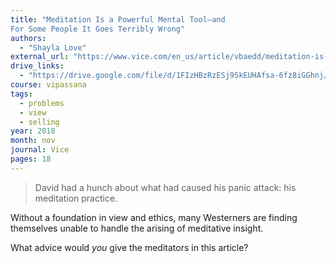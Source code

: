 ```yaml
---
title: "Meditation Is a Powerful Mental Tool—and
For Some People It Goes Terribly Wrong"
authors:
  - "Shayla Love"
external_url: "https://www.vice.com/en_us/article/vbaedd/meditation-is-a-powerful-mental-tool-and-for-some-it-goes-terribly-wrong"
drive_links:
  - "https://drive.google.com/file/d/1FIzHBzRzESj9SkEUHAfsa-6fz8iGGhnj/view?usp=drivesdk"
course: vipassana
tags:
  - problems
  - view
  - selling
year: 2018
month: nov
journal: Vice
pages: 18
---
```


> David had a hunch about what had caused his panic attack: his meditation practice.

Without a foundation in view and ethics, many Westerners are finding themselves unable to handle the arising of meditative insight.

What advice would *you* give the meditators in this article?
